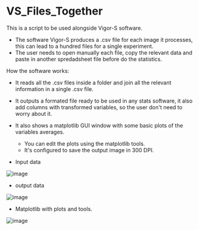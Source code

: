 # VS_Files_Together

This is a script to be used alongside Vigor-S software.
- The software Vigor-S produces a .csv file for each image it processes, this can lead to a hundred files for a single experiment.
- The user needs to open manually each file, copy the relevant data and paste in another spredadsheet file before do the statistics.

How the software works:
- It reads all the .csv files inside a folder and join all the relevant information in a single .csv file.
- It outputs a formated file ready to be used in any stats software, it also add columns with transformed variables, so the user don't need to worry about it.
- It also shows a matplotlib GUI window with some basic plots of the variables averages.
    - You can edit the plots using the matplotlib tools.
    - It's configured to save the output image in 300 DPI.

- Input data

![image](https://github.com/LuizSSenko/VS_Files_Together/assets/140913035/94a6e2cb-99de-40bf-a6e1-35f5de6ee445)

- output data

![image](https://github.com/LuizSSenko/VS_Files_Together/assets/140913035/3213fdfe-8646-4065-ae5c-5c5c18306cae)

- Matplotlib with plots and tools.

![image](https://github.com/LuizSSenko/VS_Files_Together/assets/140913035/48c78066-bc6b-4a30-ac3e-50cded4fb2d1)

